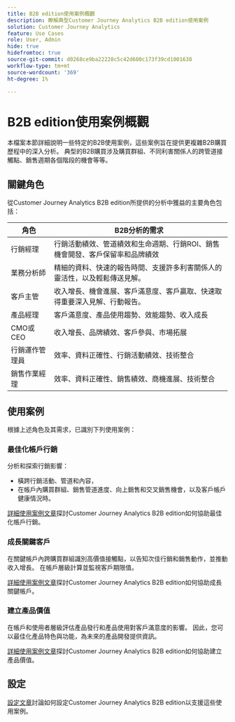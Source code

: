 ```yaml
---
title: B2B edition使用案例概觀
description: 瞭解典型Customer Journey Analytics B2B edition使用案例
solution: Customer Journey Analytics
feature: Use Cases
role: User, Admin
hide: true
hidefromtoc: true
source-git-commit: d0268ce9ba22228c5c42d600c173f39cd1001638
workflow-type: tm+mt
source-wordcount: '369'
ht-degree: 1%

---
```


# B2B edition使用案例概觀

本檔案本節詳細說明一些特定的B2B使用案例，這些案例旨在提供更複雜B2B購買歷程中的深入分析。 典型的B2B購買涉及購買群組、不同利害關係人的跨管道接觸點、銷售週期各個階段的機會等等。


## 關鍵角色

從Customer Journey Analytics B2B edition所提供的分析中獲益的主要角色包括：

| 角色 | B2B分析的需求 |
|---|---|
| 行銷經理 | 行銷活動績效、管道績效和生命週期、行銷ROI、銷售機會開發、客戶保留率和品牌績效 |
| 業務分析師 | 精細的資料、快速的報告時間、支援許多利害關係人的靈活性，以及輕鬆傳送見解。 |
| 客戶主管 | 收入增長、機會進展、客戶滿意度、客戶贏取、快速取得重要深入見解、行動報告。 |
| 產品經理 | 客戶滿意度、產品使用趨勢、效能趨勢、收入成長 |
| CMO或CEO | 收入增長、品牌績效、客戶參與、市場拓展 |
| 行銷運作管理員 | 效率、資料正確性、行銷活動績效、技術整合 |
| 銷售作業經理 | 效率、資料正確性、銷售績效、商機進展、技術整合 |


## 使用案例

根據上述角色及其需求，已識別下列使用案例：

### 最佳化帳戶行銷

分析和探索行銷影響：

- 橫跨行銷活動、管道和內容，
- 在帳戶內購買群組、銷售管道進度、向上銷售和交叉銷售機會，以及客戶帳戶健康情況時。

[詳細使用案例文章](optimize-account-marketing.md)探討Customer Journey Analytics B2B edition如何協助最佳化帳戶行銷。

### 成長關鍵客戶

在關鍵帳戶內跨購買群組識別高價值接觸點，以告知次佳行銷和銷售動作，並推動收入增長。 在帳戶層級計算並監視客戶期限值。

[詳細使用案例文章](grow-key-accounts.md)探討Customer Journey Analytics B2B edition如何協助成長關鍵帳戶。

### 建立產品價值

在帳戶和使用者層級評估產品發行和產品使用對客戶滿意度的影響。 因此，您可以最佳化產品特色與功能，為未來的產品開發提供資訊。

[詳細使用案例文章](build-product-value.md)探討Customer Journey Analytics B2B edition如何協助建立產品價值。


## 設定

[設定文章](setup.md)討論如何設定Customer Journey Analytics B2B edition以支援這些使用案例。
